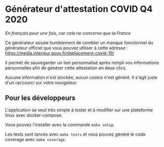 # Générateur d'attestation COVID Q4 2020

_En français pour une fois, car cela ne concerne que la France_

Ce générateur essaie humblement de combler un manque fonctionnel du générateur officiel que vous pouvez utiliser
à cette adresse : https://media.interieur.gouv.fr/deplacement-covid-19/

Il permet de sauvegarder un lien personnalisé après rempli vos informations personnelles afin de générer cette
attestation en deux clics.

Aucune information n'est stockée, aucun cookie n'est généré. Il s'agit juste d'un raccourci sur votre navigateur.

## Pour les développeurs

L'application se veut très simple à tester et à modifier sur une plateforme linux avec docker-compose.

Vous pouvez l'installer avec la commande `make setup`.

Les tests sont lancés avec `make tests` et vous pouvez généré le code coverage avec `make coverage`.

